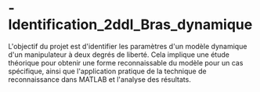 # -Identification_2ddl_Bras_dynamique
L'objectif du projet est d'identifier les paramètres d'un modèle dynamique d'un manipulateur à deux degrés de liberté. Cela implique une étude théorique pour obtenir une forme reconnaissable du modèle pour un cas spécifique, ainsi que l'application pratique de la technique de reconnaissance dans MATLAB et l'analyse des résultats.
